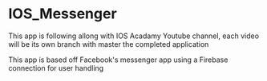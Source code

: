 # IOS_Messenger
This app is following allong with IOS Acadamy Youtube channel, each video will be its own branch with master the completed application

This app is based off Facebook's messenger app using a Firebase connection for user handling
